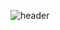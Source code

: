![header](https://capsule-render.vercel.app/api?type=waving&color=gradient&height=300&section=header&text=이상준의%20깃허브입니다.&fontSize=70&fontAlign=70&fontColor=d6ace6)
